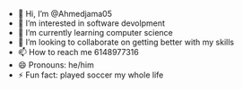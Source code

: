 - 👋 Hi, I’m @Ahmedjama05
- 👀 I’m interested in software devolpment
- 🌱 I’m currently learning computer science
- 💞️ I’m looking to collaborate on getting better with my skills
- 📫 How to reach me 6148977316
- 😄 Pronouns: he/him
- ⚡ Fun fact: played soccer my whole life

<!---
Ahmedjama05/Ahmedjama05 is a ✨ special ✨ repository because its `README.md` (this file) appears on your GitHub profile.
You can click the Preview link to take a look at your changes.
--->
